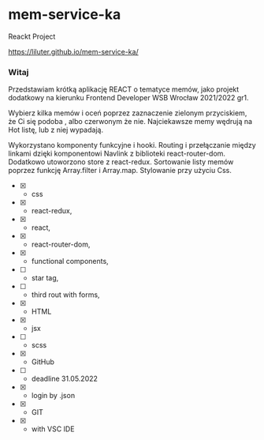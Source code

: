 # mem-service-ka
Reackt Project

https://liluter.github.io/mem-service-ka/

### Witaj 

Przedstawiam krótką aplikację REACT o tematyce memów, jako projekt dodatkowy na kierunku Frontend Developer  WSB Wrocław 2021/2022 gr1.


Wybierz kilka memów i oceń poprzez zaznaczenie zielonym przyciskiem, że Ci się podoba , albo czerwonym że nie.
Najciekawsze memy wędrują na Hot listę, lub z niej wypadają. 

Wykorzystano komponenty funkcyjne i hooki.
Routing i przełączanie między linkami dzięki komponentowi Navlink z biblioteki react-router-dom.
Dodatkowo utoworzono store z react-redux.
Sortowanie listy memów poprzez funkcję Array.filter i Array.map.
Stylowanie przy użyciu Css.


 - [x] - css
 - [x] - react-redux,
 - [x] - react,
 - [x] - react-router-dom, 
 - [x] - functional components,
 - [ ] - star tag,
 - [ ] - third rout with forms,
 - [x] - HTML
 - [x] - jsx
 - [ ] - scss
 - [x] - GitHub
 - [ ] - deadline 31.05.2022
 - [x] - login by .json
 - [x] - GIT
 - [x] - with VSC IDE
